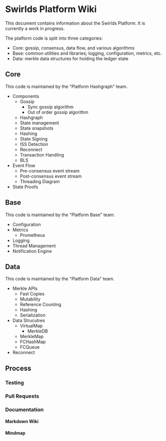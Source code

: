 # Swirlds Platform Wiki

This document contains information about the Swirlds Platform. It is currently a work in progress.

The platform code is split into three categories: 

- Core: gossip, consensus, data flow, and various algorithms
- Base: common utilities and libraries; logging, configuration, metrics, etc.
- Data: merkle data structures for holding the ledger state

## Core

This code is maintained by the "Platform Hashgraph" team.

- Components
  - Gossip
    - Sync gossip algorithm
    - Out of order gossip algorithm
  - Hashgraph
  -  State management
    - State snapshots
    - Hashing
    - State Signing
    - ISS Detection
  - Reconnect
  - Transaction Handling
  - BLS
- Event Flow
  - Pre-consensus event stream
  - Post-consensus event stream
  - Threading Diagram
- State Proofs

## Base

This code is maintained by the "Platform Base" team.

- Configuration
- Metrics
  - Prometheus
- Logging
- Thread Management
- Notification Engine

## Data

This code is maintained by the "Platform Data" team.

- Merkle APIs
  - Fast Copies
  - Mutability
  - Reference Counting
  - Hashing
  - Serialization
- Data Strucutres
  - VirtualMap
    - MerkleDB
  - MerkleMap
  - FCHashMap
  - FCQueue
- Reconnect

## Process

### Testing
### Pull Requests
### Documentation
#### Markdown Wiki
#### Mindmap